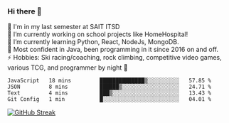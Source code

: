 ### Hi there 👋  
🏫 I'm in my last semester at SAIT ITSD  
🔭 I’m currently working on school projects like HomeHospital!  
🌱 I’m currently learning Python, React, NodeJs, MongoDB.  
💬 Most confident in Java, been programming in it since 2016 on and off.  
⚡ Hobbies: Ski racing/coaching, rock climbing, competitive video games, various TCG, and programmer by night 🦉  
<!--START_SECTION:waka-->
```text
JavaScript   18 mins         ██████████████▒░░░░░░░░░░   57.85 % 
JSON         8 mins          ██████▒░░░░░░░░░░░░░░░░░░   24.71 % 
Text         4 mins          ███▒░░░░░░░░░░░░░░░░░░░░░   13.43 % 
Git Config   1 min           █░░░░░░░░░░░░░░░░░░░░░░░░   04.01 % 
```
<!--END_SECTION:waka-->
[![GitHub Streak](https://github-readme-streak-stats.herokuapp.com/?user=liamandaidan)](https://git.io/streak-stats)


